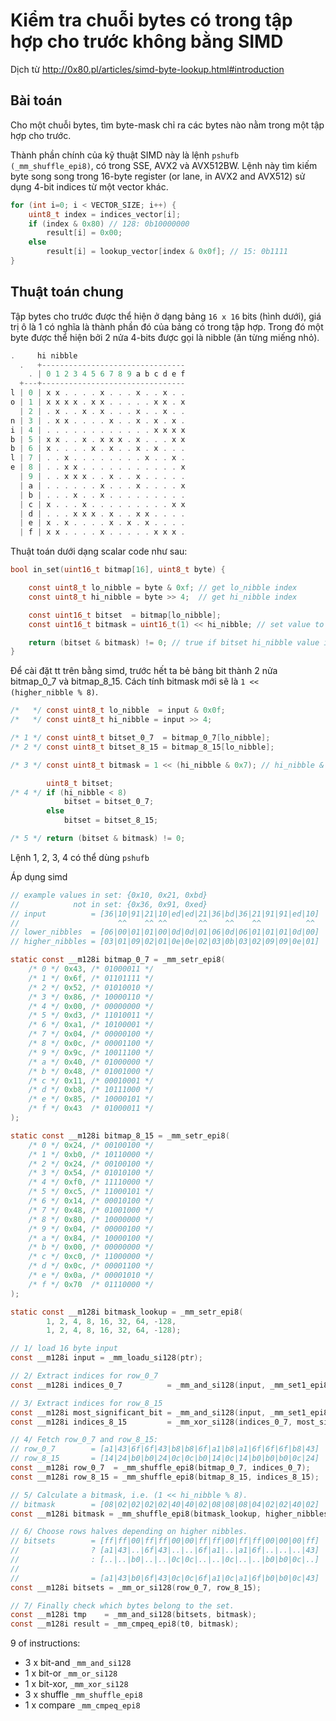 # Kiểm tra chuỗi bytes có trong tập hợp cho trước không bằng SIMD

Dịch từ http://0x80.pl/articles/simd-byte-lookup.html#introduction


## Bài toán

Cho một chuỗi bytes, tìm byte-mask chỉ ra các bytes nào nằm trong một tập hợp cho trước.

Thành phần chính của kỹ thuật SIMD này là lệnh `pshufb (_mm_shuffle_epi8)`, có trong SSE, AVX2 và AVX512BW. Lệnh này tìm kiếm byte song song trong 16-byte register (or lane, in AVX2 and AVX512) sử dụng 4-bit indices từ một vector khác.
```c
for (int i=0; i < VECTOR_SIZE; i++) {
    uint8_t index = indices_vector[i];
    if (index & 0x80) // 128: 0b10000000
        result[i] = 0x00;
    else
        result[i] = lookup_vector[index & 0x0f]; // 15: 0b1111
}

```

## Thuật toán chung

Tập bytes cho trước được thể hiện ở dạng bảng `16 x 16` bits (hình dưới), giá trị ô là 1 có nghĩa là thành phần đó của bảng có trong tập hợp. Trong đó một byte được thể hiện bởi 2 nửa 4-bits được gọi là nibble (ăn từng miếng nhỏ).

```c
.     hi nibble
  .   +--------------------------------
    . | 0 1 2 3 4 5 6 7 8 9 a b c d e f
  +---+--------------------------------
l | 0 | x x . . . . x . . . x . . x . .
o | 1 | x x x x . x x . . . . . x x . x
  | 2 | . x . . x . x . . . x . . x . .
n | 3 | . x x . . . . x . . x . x . x .
i | 4 | . . . . . . . . . . . . x x x x
b | 5 | x x . . x . x x x . x . . . x x
b | 6 | x . . . . x . x . . x . x . . .
l | 7 | . . x . . . . . . . . x . . x .
e | 8 | . . x x . . . . . . . . . . . x
  | 9 | . . x x x . . x . . x . . . . .
  | a | . . . . . . x . . . x . . . . x
  | b | . . . x . . x . . . . . . . . .
  | c | x . . . x . . . . . . . . . x x
  | d | . . . x x x . x . . x x . . . .
  | e | x . x . . . . x . x . x . . . .
  | f | x x . . . . x . . . . . x x x .
```

Thuật toán dưới dạng scalar code như sau:
```c
bool in_set(uint16_t bitmap[16], uint8_t byte) {

    const uint8_t lo_nibble = byte & 0xf; // get lo_nibble index
    const uint8_t hi_nibble = byte >> 4;  // get hi_nibble index

    const uint16_t bitset  = bitmap[lo_nibble];
    const uint16_t bitmask = uint16_t(1) << hi_nibble; // set value to 1 at hi_nibble index

    return (bitset & bitmask) != 0; // true if bitset hi_nibble value is 1
}
```

Để cài đặt tt trên bằng simd, trước hết ta bẻ bảng bit thành 2 nửa bitmap_0_7 và bitmap_8_15. Cách tính bitmask mới sẽ là `1 << (higher_nibble % 8)`.
```c
/*   */ const uint8_t lo_nibble  = input & 0x0f;
/*   */ const uint8_t hi_nibble = input >> 4;

/* 1 */ const uint8_t bitset_0_7  = bitmap_0_7[lo_nibble];
/* 2 */ const uint8_t bitset_8_15 = bitmap_8_15[lo_nibble];

/* 3 */ const uint8_t bitmask = 1 << (hi_nibble & 0x7); // hi_nibble & 0b111 == hi_nibble & 8

        uint8_t bitset;
/* 4 */ if (hi_nibble < 8)
            bitset = bitset_0_7;
        else
            bitset = bitset_8_15;

/* 5 */ return (bitset & bitmask) != 0;
```
Lệnh 1, 2, 3, 4 có thể dùng `pshufb`

Áp dụng simd
```c
// example values in set: {0x10, 0x21, 0xbd}
//            not in set: {0x36, 0x91, 0xed}
// input          = [36|10|91|21|10|ed|ed|21|36|bd|36|21|91|91|ed|10]
//                      ^^    ^^ ^^       ^^    ^^    ^^          ^^
// lower_nibbles  = [06|00|01|01|00|0d|0d|01|06|0d|06|01|01|01|0d|00]
// higher_nibbles = [03|01|09|02|01|0e|0e|02|03|0b|03|02|09|09|0e|01]

static const __m128i bitmap_0_7 = _mm_setr_epi8(
    /* 0 */ 0x43, /* 01000011 */
    /* 1 */ 0x6f, /* 01101111 */
    /* 2 */ 0x52, /* 01010010 */
    /* 3 */ 0x86, /* 10000110 */
    /* 4 */ 0x00, /* 00000000 */
    /* 5 */ 0xd3, /* 11010011 */
    /* 6 */ 0xa1, /* 10100001 */
    /* 7 */ 0x04, /* 00000100 */
    /* 8 */ 0x0c, /* 00001100 */
    /* 9 */ 0x9c, /* 10011100 */
    /* a */ 0x40, /* 01000000 */
    /* b */ 0x48, /* 01001000 */
    /* c */ 0x11, /* 00010001 */
    /* d */ 0xb8, /* 10111000 */
    /* e */ 0x85, /* 10000101 */
    /* f */ 0x43  /* 01000011 */
);

static const __m128i bitmap_8_15 = _mm_setr_epi8(
    /* 0 */ 0x24, /* 00100100 */
    /* 1 */ 0xb0, /* 10110000 */
    /* 2 */ 0x24, /* 00100100 */
    /* 3 */ 0x54, /* 01010100 */
    /* 4 */ 0xf0, /* 11110000 */
    /* 5 */ 0xc5, /* 11000101 */
    /* 6 */ 0x14, /* 00010100 */
    /* 7 */ 0x48, /* 01001000 */
    /* 8 */ 0x80, /* 10000000 */
    /* 9 */ 0x04, /* 00000100 */
    /* a */ 0x84, /* 10000100 */
    /* b */ 0x00, /* 00000000 */
    /* c */ 0xc0, /* 11000000 */
    /* d */ 0x0c, /* 00001100 */
    /* e */ 0x0a, /* 00001010 */
    /* f */ 0x70  /* 01110000 */
);

static const __m128i bitmask_lookup = _mm_setr_epi8(
        1, 2, 4, 8, 16, 32, 64, -128,
        1, 2, 4, 8, 16, 32, 64, -128);

// 1/ load 16 byte input
const __m128i input = _mm_loadu_si128(ptr);

// 2/ Extract indices for row_0_7
const __m128i indices_0_7          = _mm_and_si128(input, _mm_set1_epi8(0x8f)); // 0b1000_1111

// 3/ Extract indices for row_8_15
const __m128i most_significant_bit = _mm_and_si128(input, _mm_set1_epi8(0x80)); // 0b1000_0000
const __m128i indices_8_15         = _mm_xor_si128(indices_0_7, most_significant_bit);

// 4/ Fetch row_0_7 and row_8_15:
// row_0_7        = [a1|43|6f|6f|43|b8|b8|6f|a1|b8|a1|6f|6f|6f|b8|43]
// row_8_15       = [14|24|b0|b0|24|0c|0c|b0|14|0c|14|b0|b0|b0|0c|24]
const __m128i row_0_7  = _mm_shuffle_epi8(bitmap_0_7, indices_0_7);
const __m128i row_8_15 = _mm_shuffle_epi8(bitmap_8_15, indices_8_15);

// 5/ Calculate a bitmask, i.e. (1 << hi_nibble % 8).
// bitmask        = [08|02|02|02|02|40|40|02|08|08|08|04|02|02|40|02]
const __m128i bitmask = _mm_shuffle_epi8(bitmask_lookup, higher_nibbles);

// 6/ Choose rows halves depending on higher nibbles.
// bitsets        = [ff|ff|00|ff|ff|00|00|ff|ff|00|ff|ff|00|00|00|ff]
//                ? [a1|43|..|6f|43|..|..|6f|a1|..|a1|6f|..|..|..|43]
//                : [..|..|b0|..|..|0c|0c|..|..|0c|..|..|b0|b0|0c|..]
//
//                = [a1|43|b0|6f|43|0c|0c|6f|a1|0c|a1|6f|b0|b0|0c|43]
const __m128i bitsets = _mm_or_si128(row_0_7, row_8_15);

// 7/ Finally check which bytes belong to the set.
const __m128i tmp    = _mm_and_si128(bitsets, bitmask);
const __m128i result = _mm_cmpeq_epi8(t0, bitmask);
```

9 of instructions:
- 3 x bit-and   `_mm_and_si128`
- 1 x bit-or    `_mm_or_si128`
- 1 x bit-xor,  `_mm_xor_si128`
- 3 x shuffle   `_mm_shuffle_epi8`
- 1 x compare   `_mm_cmpeq_epi8`